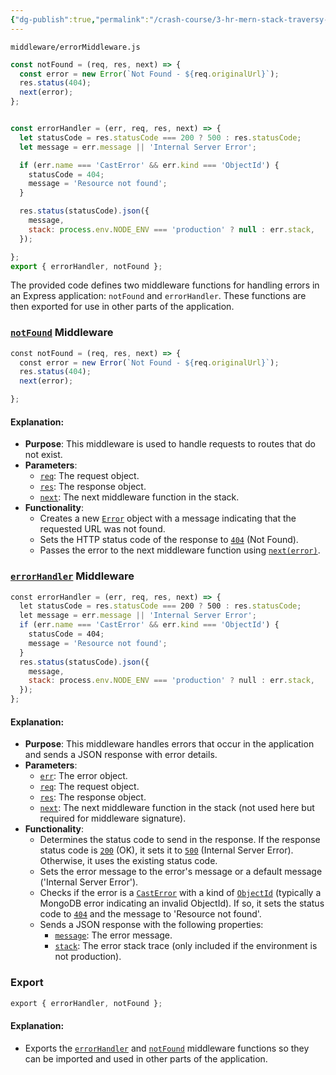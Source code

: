 ```yaml
---
{"dg-publish":true,"permalink":"/crash-course/3-hr-mern-stack-traversy-media/reusable-codes/error-middleware/","noteIcon":""}
---
```


`middleware/errorMiddleware.js`
```js
const notFound = (req, res, next) => {
  const error = new Error(`Not Found - ${req.originalUrl}`);
  res.status(404);
  next(error);
};


const errorHandler = (err, req, res, next) => {
  let statusCode = res.statusCode === 200 ? 500 : res.statusCode;
  let message = err.message || 'Internal Server Error';

  if (err.name === 'CastError' && err.kind === 'ObjectId') {
    statusCode = 404;
    message = 'Resource not found';
  }

  res.status(statusCode).json({
    message,
    stack: process.env.NODE_ENV === 'production' ? null : err.stack,
  });

};
export { errorHandler, notFound };
```

The provided code defines two middleware functions for handling errors in an Express application: `notFound` and `errorHandler`. These functions are then exported for use in other parts of the application.

### [`notFound`](vscode-file://vscode-app/d:/i/Microsoft%20VS%20Code/resources/app/out/vs/code/electron-sandbox/workbench/workbench.html "Go to definition") Middleware

```js
const notFound = (req, res, next) => {
  const error = new Error(`Not Found - ${req.originalUrl}`);
  res.status(404);
  next(error);

};
```

#### Explanation:
- **Purpose**: This middleware is used to handle requests to routes that do not exist.
- **Parameters**:
    - [`req`](vscode-file://vscode-app/d:/i/Microsoft%20VS%20Code/resources/app/out/vs/code/electron-sandbox/workbench/workbench.html "Go to definition"): The request object.
    - [`res`](vscode-file://vscode-app/d:/i/Microsoft%20VS%20Code/resources/app/out/vs/code/electron-sandbox/workbench/workbench.html "Go to definition"): The response object.
    - [`next`](vscode-file://vscode-app/d:/i/Microsoft%20VS%20Code/resources/app/out/vs/code/electron-sandbox/workbench/workbench.html "Go to definition"): The next middleware function in the stack.
- **Functionality**:
    - Creates a new [`Error`](vscode-file://vscode-app/d:/i/Microsoft%20VS%20Code/resources/app/out/vs/code/electron-sandbox/workbench/workbench.html "Go to definition") object with a message indicating that the requested URL was not found.
    - Sets the HTTP status code of the response to [`404`](vscode-file://vscode-app/d:/i/Microsoft%20VS%20Code/resources/app/out/vs/code/electron-sandbox/workbench/workbench.html "Go to definition") (Not Found).
    - Passes the error to the next middleware function using [`next(error)`](vscode-file://vscode-app/d:/i/Microsoft%20VS%20Code/resources/app/out/vs/code/electron-sandbox/workbench/workbench.html "Go to definition").

### [`errorHandler`](vscode-file://vscode-app/d:/i/Microsoft%20VS%20Code/resources/app/out/vs/code/electron-sandbox/workbench/workbench.html "Go to definition") Middleware

```js
const errorHandler = (err, req, res, next) => {
  let statusCode = res.statusCode === 200 ? 500 : res.statusCode;
  let message = err.message || 'Internal Server Error';
  if (err.name === 'CastError' && err.kind === 'ObjectId') {
    statusCode = 404;
    message = 'Resource not found';
  }
  res.status(statusCode).json({
    message,
    stack: process.env.NODE_ENV === 'production' ? null : err.stack,
  });
};
```

#### Explanation:

- **Purpose**: This middleware handles errors that occur in the application and sends a JSON response with error details.
- **Parameters**:
    - [`err`](vscode-file://vscode-app/d:/i/Microsoft%20VS%20Code/resources/app/out/vs/code/electron-sandbox/workbench/workbench.html "Go to definition"): The error object.
    - [`req`](vscode-file://vscode-app/d:/i/Microsoft%20VS%20Code/resources/app/out/vs/code/electron-sandbox/workbench/workbench.html "Go to definition"): The request object.
    - [`res`](vscode-file://vscode-app/d:/i/Microsoft%20VS%20Code/resources/app/out/vs/code/electron-sandbox/workbench/workbench.html "Go to definition"): The response object.
    - [`next`](vscode-file://vscode-app/d:/i/Microsoft%20VS%20Code/resources/app/out/vs/code/electron-sandbox/workbench/workbench.html "Go to definition"): The next middleware function in the stack (not used here but required for middleware signature).
- **Functionality**:
    - Determines the status code to send in the response. If the response status code is [`200`](vscode-file://vscode-app/d:/i/Microsoft%20VS%20Code/resources/app/out/vs/code/electron-sandbox/workbench/workbench.html "Go to definition") (OK), it sets it to [`500`](vscode-file://vscode-app/d:/i/Microsoft%20VS%20Code/resources/app/out/vs/code/electron-sandbox/workbench/workbench.html "Go to definition") (Internal Server Error). Otherwise, it uses the existing status code.
    - Sets the error message to the error's message or a default message ('Internal Server Error').
    - Checks if the error is a [`CastError`](vscode-file://vscode-app/d:/i/Microsoft%20VS%20Code/resources/app/out/vs/code/electron-sandbox/workbench/workbench.html "Go to definition") with a kind of [`ObjectId`](vscode-file://vscode-app/d:/i/Microsoft%20VS%20Code/resources/app/out/vs/code/electron-sandbox/workbench/workbench.html "Go to definition") (typically a MongoDB error indicating an invalid ObjectId). If so, it sets the status code to [`404`](vscode-file://vscode-app/d:/i/Microsoft%20VS%20Code/resources/app/out/vs/code/electron-sandbox/workbench/workbench.html "Go to definition") and the message to 'Resource not found'.
    - Sends a JSON response with the following properties:
        - [`message`](vscode-file://vscode-app/d:/i/Microsoft%20VS%20Code/resources/app/out/vs/code/electron-sandbox/workbench/workbench.html "Go to definition"): The error message.
        - [`stack`](vscode-file://vscode-app/d:/i/Microsoft%20VS%20Code/resources/app/out/vs/code/electron-sandbox/workbench/workbench.html "Go to definition"): The error stack trace (only included if the environment is not production).

### Export

```js
export { errorHandler, notFound };
```

#### Explanation:

- Exports the [`errorHandler`](vscode-file://vscode-app/d:/i/Microsoft%20VS%20Code/resources/app/out/vs/code/electron-sandbox/workbench/workbench.html "Go to definition") and [`notFound`](vscode-file://vscode-app/d:/i/Microsoft%20VS%20Code/resources/app/out/vs/code/electron-sandbox/workbench/workbench.html "Go to definition") middleware functions so they can be imported and used in other parts of the application.